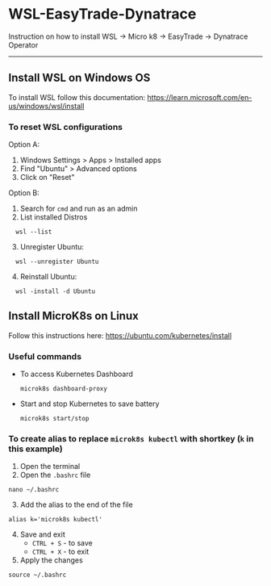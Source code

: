 # WSL-EasyTrade-Dynatrace
Instruction on how to install WSL -> Micro k8 -> EasyTrade -> Dynatrace Operator

----
## Install WSL on Windows OS

To install WSL follow this documentation: https://learn.microsoft.com/en-us/windows/wsl/install

### To reset WSL configurations

Option A:
1. Windows Settings > Apps > Installed apps
2. Find "Ubuntu" > Advanced options
3. Click on "Reset"

Option B:
1. Search for `cmd` and run as an admin
2. List installed Distros
  ```
    wsl --list
  ```
3. Unregister Ubuntu:
  ```
    wsl --unregister Ubuntu
  ```
4. Reinstall Ubuntu:
  ```
    wsl -install -d Ubuntu 
  ```

## Install MicroK8s on Linux

Follow this instructions here: https://ubuntu.com/kubernetes/install

### Useful commands

* To access Kubernetes Dashboard
  ```
  microk8s dashboard-proxy
  ```
* Start and stop Kubernetes to save battery
  ```
  microk8s start/stop
  ```

### To create alias to replace `microk8s kubectl` with shortkey (`k` in this example)
1. Open the terminal
2. Open the `.bashrc` file
  ```
  nano ~/.bashrc
  ```
3. Add the alias to the end of the file
  ```
  alias k='microk8s kubectl'
  ```
4. Save and exit
    - `CTRL + S` - to save
    - `CTRL + X` - to exit
5. Apply the changes
  ```
  source ~/.bashrc
  ```
